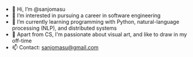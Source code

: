 - 👋 Hi, I’m @sanjomasu
- 👀 I’m interested in pursuing a career in software engineering
- 🌱 I’m currently learning programming with Python, natural-language processing (NLP), and distributed systems
- 💞️ Apart from CS, I'm passionate about visual art, and like to draw in my off-time
- 📫 Contact: sanjomasu@gmail.com
